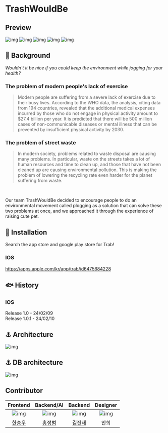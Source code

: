 # TrashWouldBe

## Preview
![img](https://is1-ssl.mzstatic.com/image/thumb/PurpleSource116/v4/68/f0/93/68f093c2-99c5-73be-4163-a109ccf2a8db/066fed53-5865-4acc-ad39-4b860d605d4b_Frame_3477.png/460x0w.webp)
![img](https://is1-ssl.mzstatic.com/image/thumb/PurpleSource116/v4/9f/ad/fa/9fadfa4a-19fc-3319-fe6b-4410fda2cd84/711b35f6-208d-496f-a335-0d7bbc204a0c_Frame_3478.png/460x0w.webp)
![img](https://is1-ssl.mzstatic.com/image/thumb/PurpleSource126/v4/4e/77/90/4e77904a-9317-135f-2ab0-65263f9d1b1e/e0606965-c43e-4730-9720-d61f8d65bbda_Frame_3479.png/460x0w.webp)
![img](https://is1-ssl.mzstatic.com/image/thumb/PurpleSource126/v4/fc/64/a7/fc64a769-4868-b0a6-8205-307790d7da5b/16051cf6-f0d3-44d4-899d-e0013c3f3575_Frame_3480.png/460x0w.webp)
![img](https://is1-ssl.mzstatic.com/image/thumb/PurpleSource116/v4/33/e7/b5/33e7b57f-55d7-c55b-8619-70a02a23eea6/f8a0b537-8069-48c0-bb1d-3ed87170b957_Frame_3481.png/460x0w.webp)

## :satellite: Background

_Wouldn't it be nice if you could keep the environment while jogging for your health?_

### The problem of modern people's lack of exercise

> Modern people are suffering from a severe lack of exercise due to their busy lives. According to the WHO data, the analysis, citing data from 194 countries, revealed that the additional medical expenses incurred by those who do not engage in physical activity amount to $27.4 billion per year. It is predicted that there will be 500 million cases of non-communicable diseases or mental illness that can be prevented by insufficient physical activity by 2030.

### The problem of street waste

> In modern society, problems related to waste disposal are causing many problems. In particular, waste on the streets takes a lot of human resources and time to clean up, and those that have not been cleaned up are causing environmental pollution. This is making the problem of lowering the recycling rate even harder for the planet suffering from waste.

<br>

Our team TrashWouldBe decided to encourage people to do an environmental movement called plogging as a solution that can solve these two problems at once, and we approached it through the experience of raising cute pet.

## :dolphin: Installation

Search the app store and google play store for Trab!

### IOS
https://apps.apple.com/kr/app/trab/id6475684228

## :fish: History

### IOS
Release 1.0 - 24/02/09<br>
Release 1.0.1 - 24/02/10

## :anchor: Architecture

![img](https://cdn.discordapp.com/attachments/1156230299202625608/1204342524534063114/2024-02-06_5.27.06.png?ex=65d46261&is=65c1ed61&hm=210aadb3e229247e9d317b9119f3a98077325c3f54221b8da95087800b915936&)

## :anchor: DB architecture

![img](https://cdn.discordapp.com/attachments/1156230299202625608/1204342767191326801/2024-02-06_5.28.04.png?ex=65d4629b&is=65c1ed9b&hm=d7230f1166dec0849207f9771291b32a266071ee96465e5d90c1fc84881cc5fe&)

## Contributor

Frontend|Backend/AI|Backend|Designer
:---:|:---:|:---:|:---:
![img](https://cdn.discordapp.com/attachments/1156230299202625608/1204345904581312532/1.png?ex=65d46587&is=65c1f087&hm=5644f1bf7a0d6e1fc1a9da9ffc71869e08da9c478b27ec4769c05dcfd499aa35&)|![img](https://cdn.discordapp.com/attachments/1156230299202625608/1204345905042423848/2.png?ex=65d46587&is=65c1f087&hm=bf8d48e32c8f0fe4ae3b44b3ad3ea4c837a34074decab3a115699b2109cd97c6&)|![img](https://cdn.discordapp.com/attachments/1156230299202625608/1204345905478766623/3.jpeg?ex=65d46587&is=65c1f087&hm=ad52fb2ec0cfa25d0b2dda4bcc68986ab87b4bdf1a18eb48f02192e1f399b899&)|![img](https://cdn.discordapp.com/attachments/1156230299202625608/1204345906225221702/4.png?ex=65d46587&is=65c1f087&hm=667cb22dfbab0d056c1ff86f020b68bb7f3f368c4c8744099cc2a7233c0baa24&)
[한승우](https://github.com/saewoohan)|[홍정범](https://github.com/hjeongb0320)|[김진태](https://github.com/KimJinTae1)|안희
